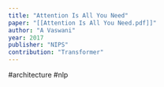 ```yaml
---
title: "Attention Is All You Need"
paper: "[[Attention Is All You Need.pdf]]"
author: "A Vaswani"
year: 2017
publisher: "NIPS"
contribution: "Transformer"
---
```

#architecture #nlp